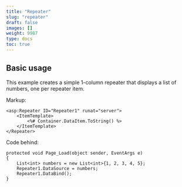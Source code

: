 ```yaml
---
title: "Repeater"
slug: "repeater"
draft: false
images: []
weight: 9987
type: docs
toc: true
---
```


## Basic usage
This example creates a simple 1-column repeater that displays a list of numbers, one per repeater item.

Markup:

    <asp:Repeater ID="Repeater1" runat="server">
        <ItemTemplate>
            <%# Container.DataItem.ToString() %>
        </ItemTemplate>
    </Repeater>

Code behind:

    protected void Page_Load(object sender, EventArgs e)
    {
        List<int> numbers = new List<int>{1, 2, 3, 4, 5};
        Repeater1.DataSource = numbers;
        Repeater1.DataBind();
    }

